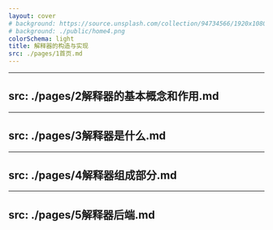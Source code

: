 ```yaml
---
layout: cover
# background: https://source.unsplash.com/collection/94734566/1920x1080
# background: ./public/home4.png
colorSchema: light
title: 解释器的构造与实现
src: ./pages/1首页.md
---
```


---
src: ./pages/2解释器的基本概念和作用.md
---

---
src: ./pages/3解释器是什么.md
---

---
src: ./pages/4解释器组成部分.md
---

---
src: ./pages/5解释器后端.md
---
